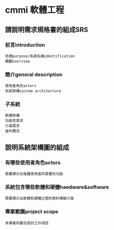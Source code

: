 # cmmi 軟體工程
## 請說明需求規格書的組成SRS
### 前言introduction
```
目標purpose/系統名稱identification
概觀overview
```
### 簡介general description
```
使用者角色actors
系統架構system architecture
```
### 子系統
```
軟體架構
功能性需求
介面需求
操作概念
```
## 說明系統架構圖的組成
### 有哪些使用者角色actors
```
需要標示出每種使用者所需要的功能
```
### 系統包含哪些軟體和硬體haedware&software
```
需要標示出軟體和硬體之間的資料傳輸介面
```
### 專案範圍project scope
```
本專案所要完成的工作項目
```
